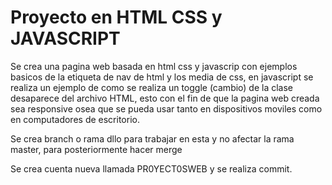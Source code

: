 # Proyecto en HTML CSS y JAVASCRIPT
Se crea una pagina web basada en html css y javascrip con ejemplos basicos de la etiqueta de nav de html y los media de css,
en javascript se realiza un ejemplo de como se realiza un toggle (cambio) de la clase desaparece del archivo HTML, esto con el fin de que la pagina web creada sea responsive osea que se pueda usar tanto en dispositivos moviles como en computadores de escritorio.

Se crea branch o rama dllo para trabajar en esta y no afectar la rama master, para posteriormente hacer merge

Se crea cuenta nueva llamada PR0YECT0SWEB y se realiza commit.
